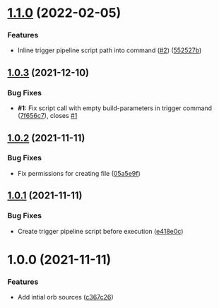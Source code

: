 # [1.1.0](https://github.com/trustedshops-public/circleci-orb-trigger-pipeline/compare/1.0.3...1.1.0) (2022-02-05)


### Features

* Inline trigger pipeline script path into command ([#2](https://github.com/trustedshops-public/circleci-orb-trigger-pipeline/issues/2)) ([552527b](https://github.com/trustedshops-public/circleci-orb-trigger-pipeline/commit/552527bc0493fe86a0629208021a63ffdf6a71f8))

## [1.0.3](https://github.com/trustedshops-public/circleci-orb-trigger-pipeline/compare/1.0.2...1.0.3) (2021-12-10)


### Bug Fixes

* **#1:** Fix script call with empty build-parameters in trigger command ([7f656c7](https://github.com/trustedshops-public/circleci-orb-trigger-pipeline/commit/7f656c77ba5032c0847b2dbaef45ec90c79fba5c)), closes [#1](https://github.com/trustedshops-public/circleci-orb-trigger-pipeline/issues/1)

## [1.0.2](https://github.com/trustedshops-public/circleci-orb-trigger-pipeline/compare/1.0.1...1.0.2) (2021-11-11)


### Bug Fixes

* Fix permissions for creating file ([05a5e9f](https://github.com/trustedshops-public/circleci-orb-trigger-pipeline/commit/05a5e9fade4152724ab09496c3e48217c6c9f8eb))

## [1.0.1](https://github.com/trustedshops-public/circleci-orb-trigger-pipeline/compare/1.0.0...1.0.1) (2021-11-11)


### Bug Fixes

* Create trigger pipeline script before execution ([e418e0c](https://github.com/trustedshops-public/circleci-orb-trigger-pipeline/commit/e418e0cfaac16f78fbadc9bf63bdd72aa293105b))

# 1.0.0 (2021-11-11)


### Features

* Add intial orb sources ([c367c26](https://github.com/trustedshops-public/circleci-orb-trigger-pipeline/commit/c367c268c7adaf072ffc131d0a6e08d38118e82b))

